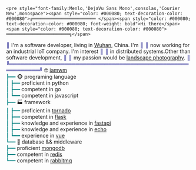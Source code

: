     <pre style="font-family:Menlo,'DejaVu Sans Mono',consolas,'Courier New',monospace"><span style="color: #000080; text-decoration-color: #000080">╔════════════════════════ </span><span style="color: #000080; text-decoration-color: #000080; font-weight: bold">Hi there</span><span style="color: #000080; text-decoration-color: #000080"> ════════════════════════╗</span>
<span style="color: #000080; text-decoration-color: #000080">║</span> I&#x27;m a software developer, living in <a href="https://ditu.amap.com/search?query=%E6%AD%A6%E6%B1%89&city=420000&geoobj=113.248277%7C30.047641%7C115.949036%7C31.166271&zoom=9.55">Wuhan</a>, China. I&#x27;m    <span style="color: #000080; text-decoration-color: #000080">║</span>
<span style="color: #000080; text-decoration-color: #000080">║</span> now working for an industrial IoT company. I&#x27;m interest  <span style="color: #000080; text-decoration-color: #000080">║</span>
<span style="color: #000080; text-decoration-color: #000080">║</span> in distributed systems.Other than software development,  <span style="color: #000080; text-decoration-color: #000080">║</span>
<span style="color: #000080; text-decoration-color: #000080">║</span> my passion would be <a href="https://500px.com/p/vcg-wangmengcn?view=photos/">landscape photography</a>.               <span style="color: #000080; text-decoration-color: #000080">║</span>
<span style="color: #000080; text-decoration-color: #000080">╚══════════════════════════════════════════════════════════╝</span>
🤓 <a href="https://rgozi.com/">iamwm</a>                                                    
<span style="color: #008080; text-decoration-color: #008080">┣━━ </span>🐵 programing language                                  
<span style="color: #008080; text-decoration-color: #008080">┃   ┣━━ </span>proficient in python                                
<span style="color: #008080; text-decoration-color: #008080">┃   ┣━━ </span>competent in go                                     
<span style="color: #008080; text-decoration-color: #008080">┃   ┗━━ </span>competent in javascript                             
<span style="color: #008080; text-decoration-color: #008080">┣━━ </span>🏭 framework                                            
<span style="color: #008080; text-decoration-color: #008080">┃   ┣━━ </span>proficient in <a href="https://www.tornadoweb.org/en/stable/">tornado</a>                               
<span style="color: #008080; text-decoration-color: #008080">┃   ┣━━ </span>competent in <a href="https://flask.palletsprojects.com/en/2.0.x/">flask</a>                                  
<span style="color: #008080; text-decoration-color: #008080">┃   ┣━━ </span>knowledge and experience in <a href="https://fastapi.tiangolo.com/">fastapi</a>                 
<span style="color: #008080; text-decoration-color: #008080">┃   ┣━━ </span>knowledge and experience in <a href="https://echo.labstack.com/">echo</a>                    
<span style="color: #008080; text-decoration-color: #008080">┃   ┗━━ </span>experience in <a href="https://vuejs.org/index.html">vue</a>                                   
<span style="color: #008080; text-decoration-color: #008080">┗━━ </span>🎁 database &amp;&amp; middleware                               
<span style="color: #008080; text-decoration-color: #008080">    ┣━━ </span>proficient <a href="https://www.mongodb.com/">mongodb</a>                                  
<span style="color: #008080; text-decoration-color: #008080">    ┣━━ </span>competent in <a href="https://redis.io//">redis</a>                                  
<span style="color: #008080; text-decoration-color: #008080">    ┗━━ </span>competent in <a href="https://www.rabbitmq.com/">rabbitmq</a>                               
</pre>
    